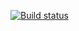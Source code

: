 [![Build status](https://ci.appveyor.com/api/projects/status/y04ttfkluetfyqhc?svg=true)](https://ci.appveyor.com/project/ILiaBer/api-ci)